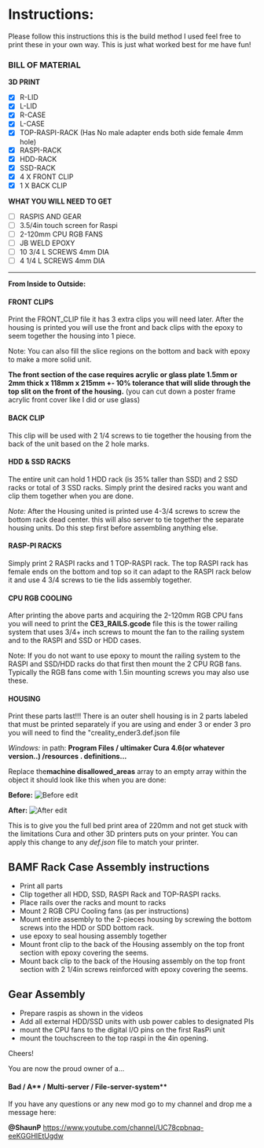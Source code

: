 # Instructions: 
Please follow this instructions this is the build method I used feel free to print these in your own way. This is just what worked best for me have fun!

### BILL OF MATERIAL 

**3D PRINT**
- [x] R-LID
- [x] L-LID
- [x] R-CASE
- [X] L-CASE 
- [X] TOP-RASPI-RACK (Has No male adapter ends both side female 4mm hole) 
- [X] RASPI-RACK 
- [X] HDD-RACK
- [X] SSD-RACK
- [X] 4 X FRONT CLIP 
- [X] 1 X BACK CLIP 

**WHAT YOU WILL NEED TO GET** 
- [ ] RASPIS AND GEAR 
- [ ] 3.5/4in touch screen for Raspi 
- [ ] 2-120mm CPU RGB FANS
- [ ] JB WELD EPOXY 
- [ ] 10 3/4 L SCREWS 4mm DIA 
- [ ] 4 1/4 L SCREWS 4mm DIA 

<hr/>


**From Inside to Outside:** 

#### FRONT CLIPS 
 Print the FRONT_CLIP file it has 3 extra clips you will need later. After the housing is printed you will use the front and back clips with the epoxy to seem together the housing into 1 piece. 

Note: 
You can also fill the slice regions on the bottom and back with epoxy to make a more solid unit. 

**The front section of the case requires acrylic or glass plate 1.5mm or 2mm thick x 118mm x 215mm +- 10% tolerance that will slide through the top slit on the front of the housing.** (you can cut down a poster frame acrylic front cover like I did or use glass)

#### BACK CLIP 

This clip will be used with 2 1/4 screws to tie together the housing from the back of the unit based on the 2 hole marks.

#### HDD & SSD RACKS 

The entire unit can hold 1 HDD rack  (is 35% taller than SSD)  and 2 SSD racks or total of 3 SSD racks. Simply print the desired racks you want and clip them together when you are done. 

*Note:* After the Housing united is printed use 4-3/4 screws to screw the bottom rack dead center. this will also server to tie together the separate housing units. Do this step first before assembling anything else.


#### RASP-PI RACKS 

Simply print 2 RASPI racks and 1 TOP-RASPI rack. The top RASPI rack has female ends on the bottom and top so it can adapt to the RASPI rack below it and  use 4 3/4 screws to tie the lids assembly together. 

#### CPU RGB COOLING

After printing the above parts and acquiring the 2-120mm RGB CPU fans you will need to print the  **CE3_RAILS.gcode** file this is the tower railing system that uses 3/4+ inch screws to mount the fan to the railing system and to the RASPI and SSD or HDD cases.  

Note: If you do not want to use epoxy to mount the railing system to the RASPI and SSD/HDD racks do that first then mount the 2 CPU RGB fans. Typically the RGB fans come with 1.5in mounting screws you may also use these.

#### HOUSING 
Print these parts last!!! 
There is an outer shell housing is in 2 parts labeled that must be printed separately if you are using and ender 3 or ender 3 pro you will need to find the "creality_ender3.def.json file 

*Windows:*
in path:  **Program Files / ultimaker Cura 4.6(or whatever version..) /resources . definitions...** 

Replace the**machine disallowed_areas** array to an empty array within the object it should look like this when you are done: 


**Before:** 
![Before edit](https://github.com/shaungt1/rasp-Pi-Dev-Creator-Battlestation/blob/main/3D%20BAMF%20Rack%20File/ANIMATION/img/before.png)



**After:** 
![After edit](https://github.com/shaungt1/rasp-Pi-Dev-Creator-Battlestation/blob/main/3D%20BAMF%20Rack%20File/ANIMATION/img/after.png)

This is to give you the full bed print area of 220mm and not get stuck with the limitations Cura and other 3D printers puts on your printer. You can apply this change to any *def.json* file to match your printer. 


## BAMF Rack Case Assembly instructions

- Print all parts 
- Clip together all HDD, SSD, RASPI Rack and TOP-RASPI racks. 
- Place rails over the racks and mount to racks 
- Mount 2 RGB CPU Cooling fans (as per instructions) 
- Mount entire assembly to the 2-pieces housing  by screwing the bottom screws into the HDD or SDD bottom rack. 
- use epoxy to seal housing assembly together 
- Mount front clip to the back of the Housing assembly on the top front section with epoxy covering the seems. 
- Mount back clip to the back of the Housing assembly on the top front section with 2 1/4in screws reinforced with epoxy covering the seems. 

## Gear Assembly 
- Prepare raspis as shown in the videos
- Add all external HDD/SSD units with usb power cables to designated PIs 
- mount the CPU fans to the digital I/O pins on the first RasPi unit 
- mount the touchscreen to the top raspi in the 4in opening. 

Cheers! 

You are now the proud owner of a... 

#### Bad / A** / Multi-server / File-server-system**

If you have any questions or any new mod go to my channel and drop me a message here: 

**@ShaunP** 
https://www.youtube.com/channel/UC78cpbnaq-eeKGGHIEtUgdw


